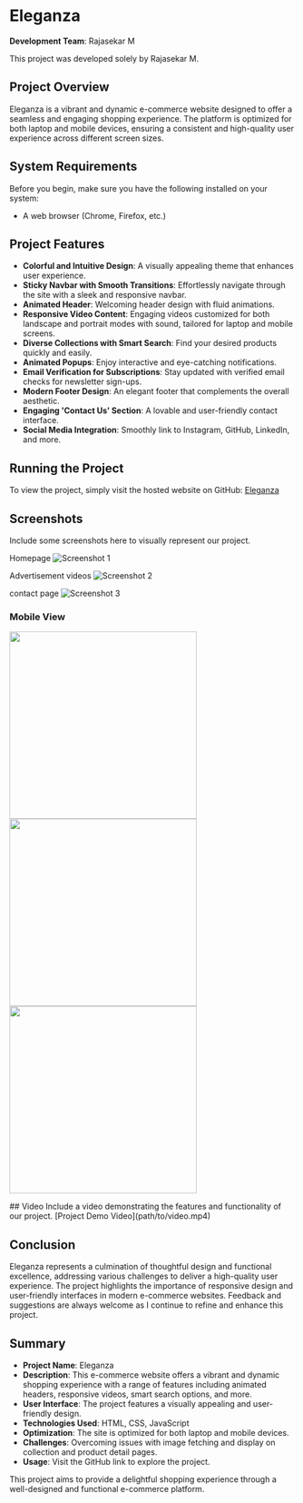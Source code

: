 # Eleganza
**Development Team**: Rajasekar M

This project was developed solely by Rajasekar M.

## Project Overview
Eleganza is a vibrant and dynamic e-commerce website designed to offer a seamless and engaging shopping experience. The platform is optimized for both laptop and mobile devices, ensuring a consistent and high-quality user experience across different screen sizes.

## System Requirements
Before you begin, make sure you have the following installed on your system:
- A web browser (Chrome, Firefox, etc.)

## Project Features
- **Colorful and Intuitive Design**: A visually appealing theme that enhances user experience.
- **Sticky Navbar with Smooth Transitions**: Effortlessly navigate through the site with a sleek and responsive navbar.
- **Animated Header**: Welcoming header design with fluid animations.
- **Responsive Video Content**: Engaging videos customized for both landscape and portrait modes with sound, tailored for laptop and mobile screens.
- **Diverse Collections with Smart Search**: Find your desired products quickly and easily.
- **Animated Popups**: Enjoy interactive and eye-catching notifications.
- **Email Verification for Subscriptions**: Stay updated with verified email checks for newsletter sign-ups.
- **Modern Footer Design**: An elegant footer that complements the overall aesthetic.
- **Engaging 'Contact Us' Section**: A lovable and user-friendly contact interface.
- **Social Media Integration**: Smoothly link to Instagram, GitHub, LinkedIn, and more.

## Running the Project
To view the project, simply visit the hosted website on GitHub:
[Eleganza](https://rajas1010.github.io/E-commerce/)

## Screenshots
Include some screenshots here to visually represent our project.

Homepage
![Screenshot 1](images/ScreenshotL1.png)

Advertisement videos
![Screenshot 2](images/ScreenshotL2.png)

contact page
![Screenshot 3](images/ScreenshotL3.png)
### Mobile View
<p float="left">
  <img src="images/ScreenshotM1.png" width="330" />
  <img src="images/ScreenshotM2.png" width="330" />
  <img src="images/ScreenshotM3.png" width="330" />
</p>
## Video
Include a video demonstrating the features and functionality of our project.
[Project Demo Video](path/to/video.mp4)

## Conclusion
Eleganza represents a culmination of thoughtful design and functional excellence, addressing various challenges to deliver a high-quality user experience. The project highlights the importance of responsive design and user-friendly interfaces in modern e-commerce websites. Feedback and suggestions are always welcome as I continue to refine and enhance this project.

## Summary
- **Project Name**: Eleganza
- **Description**: This e-commerce website offers a vibrant and dynamic shopping experience with a range of features including animated headers, responsive videos, smart search options, and more.
- **User Interface**: The project features a visually appealing and user-friendly design.
- **Technologies Used**: HTML, CSS, JavaScript
- **Optimization**: The site is optimized for both laptop and mobile devices.
- **Challenges**: Overcoming issues with image fetching and display on collection and product detail pages.
- **Usage**: Visit the GitHub link to explore the project.

This project aims to provide a delightful shopping experience through a well-designed and functional e-commerce platform.
